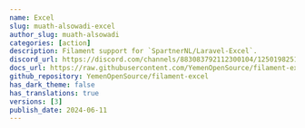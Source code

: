 ```yaml
---
name: Excel
slug: muath-alsowadi-excel
author_slug: muath-alsowadi
categories: [action]
description: Filament support for `SpartnerNL/Laravel-Excel`.
discord_url: https://discord.com/channels/883083792112300104/1250198251454337054
docs_url: https://raw.githubusercontent.com/YemenOpenSource/filament-excel/main/README.md
github_repository: YemenOpenSource/filament-excel
has_dark_theme: false
has_translations: true
versions: [3]
publish_date: 2024-06-11
---
```

